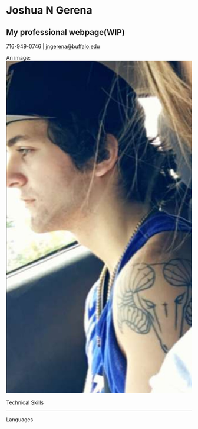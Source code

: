 # Joshua N Gerena
## My professional webpage(WIP)
716-949-0746 | jngerena@buffalo.edu


An image: ![alt text](https://github.com/jngerena/jngerena.github.io/blob/master/avis.jpg "I'm an Aries!")


Technical Skills
<hr>
Languages

